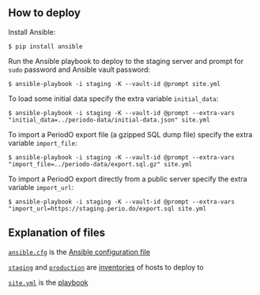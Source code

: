## How to deploy

Install Ansible:
```
$ pip install ansible
```

Run the Ansible playbook to deploy to the staging server and prompt for `sudo` password and Ansible vault password:
```
$ ansible-playbook -i staging -K --vault-id @prompt site.yml
```

To load some initial data specify the extra variable `initial_data`:
```
$ ansible-playbook -i staging -K --vault-id @prompt --extra-vars "initial_data=../periodo-data/initial-data.json" site.yml 
```

To import a PeriodO export file (a gzipped SQL dump file) specify the extra variable `import_file`:
```
$ ansible-playbook -i staging -K --vault-id @prompt --extra-vars "import_file=../periodo-data/export.sql.gz" site.yml 
```

To import a PeriodO export directly from a public server specify the extra variable `import_url`:
```
$ ansible-playbook -i staging -K --vault-id @prompt --extra-vars "import_url=https://staging.perio.do/export.sql site.yml 
```

## Explanation of files

[`ansible.cfg`](ansible.cfg) is the [Ansible configuration file](http://docs.ansible.com/ansible/latest/intro_configuration.html)

[`staging`](staging) and [`production`](production) are [inventories](http://docs.ansible.com/ansible/latest/intro_inventory.html) of hosts to deploy to

[`site.yml`](site.yml) is the [playbook](http://docs.ansible.com/ansible/latest/playbooks.html)
